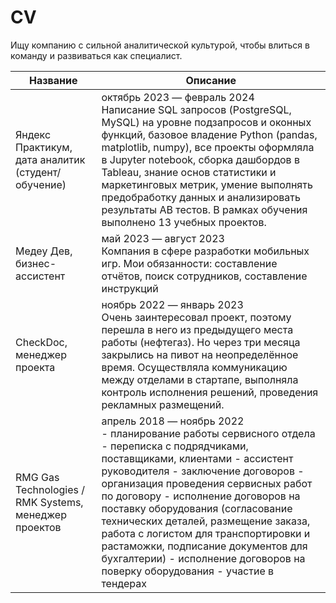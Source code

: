 # CV
Ищу компанию с сильной аналитической культурой, чтобы влиться в команду и развиваться как специалист.

| Название                                      | Описание                                                                                                                                                                                                                                                                                                                                                                                                                              |
|-----------------------------------------------|---------------------------------------------------------------------------------------------------------------------------------------------------------------------------------------------------------------------------------------------------------------------------------------------------------------------------------------------------------------------------------------------------------------------------------------|
| Яндекс Практикум, дата аналитик (студент/обучение)                   | октябрь 2023 — февраль 2024 <br> Написание SQL запросов (PostgreSQL, MySQL) на уровне подзапросов и оконных функций, базовое владение Python (pandas, matplotlib, numpy), все проекты оформляла в Jupyter notebook, сборка дашбордов в Tableau, знание основ статистики и маркетинговых метрик, умение выполнять предобработку данных и анализировать результаты AB тестов. В рамках обучения выполнено 13 учебных проектов. |
| Медеу Дев, бизнес-ассистент                                                   | май 2023 — август 2023 <br> Компания в сфере разработки мобильных игр. Мои обязанности: составление отчётов, поиск сотрудников, составление инструкций                                                                                                                                                                                                                                            |
| CheckDoc, менеджер проекта                                                | ноябрь 2022 — январь 2023 <br> Очень заинтересовал проект, поэтому перешла в него из предыдущего места работы (нефтегаз). Но через три месяца закрылись на пивот на неопределённое время. Осуществляла коммуникацию между отделами в стартапе, выполняла контроль исполнения решений, проведения рекламных размещений.                                                                                                                      |
| RMG Gas Technologies / RMK Systems, менеджер проектов| апрель 2018 — ноябрь 2022 <br> - планирование работы сервисного отдела - переписка с подрядчиками, поставщиками, клиентами - ассистент руководителя - заключение договоров - организация проведения сервисных работ по договору - исполнение договоров на поставку оборудования (согласование технических деталей, размещение заказа, работа с логистом для транспортировки и растаможки, подписание документов для бухгалтерии) - исполнение договоров на поверку оборудования - участие в тендерах
